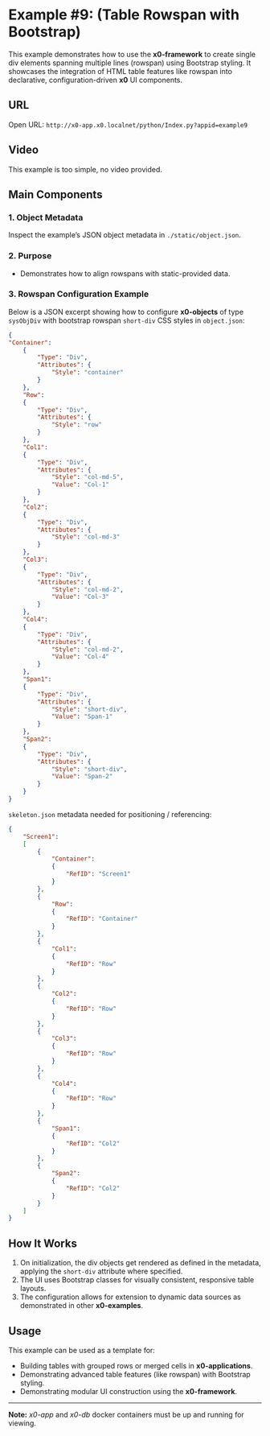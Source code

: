 # Example #9: (Table Rowspan with Bootstrap)

This example demonstrates how to use the **x0-framework** to create single div elements
spanning multiple lines (rowspan) using Bootstrap styling. It showcases the integration of
HTML table features like rowspan into declarative, configuration-driven **x0** UI components.

## URL

Open URL: `http://x0-app.x0.localnet/python/Index.py?appid=example9`

## Video

This example is too simple, no video provided.

## Main Components

### 1. Object Metadata

Inspect the example’s JSON object metadata in `./static/object.json`.

### 2. Purpose

- Demonstrates how to align rowspans with static-provided data.

### 3. Rowspan Configuration Example

Below is a JSON excerpt showing how to configure **x0-objects** of type `sysObjDiv`
with bootstrap rowspan `short-div` CSS styles in `object.json`:

```json
{
"Container":
    {
        "Type": "Div",
        "Attributes": {
            "Style": "container"
        }
    },
    "Row":
    {
        "Type": "Div",
        "Attributes": {
            "Style": "row"
        }
    },
    "Col1":
    {
        "Type": "Div",
        "Attributes": {
            "Style": "col-md-5",
            "Value": "Col-1"
        }
    },
    "Col2":
    {
        "Type": "Div",
        "Attributes": {
            "Style": "col-md-3"
        }
    },
    "Col3":
    {
        "Type": "Div",
        "Attributes": {
            "Style": "col-md-2",
            "Value": "Col-3"
        }
    },
    "Col4":
    {
        "Type": "Div",
        "Attributes": {
            "Style": "col-md-2",
            "Value": "Col-4"
        }
    },
    "Span1":
    {
        "Type": "Div",
        "Attributes": {
            "Style": "short-div",
            "Value": "Span-1"
        }
    },
    "Span2":
    {
        "Type": "Div",
        "Attributes": {
            "Style": "short-div",
            "Value": "Span-2"
        }
    }
}
```

`skeleton.json` metadata needed for positioning / referencing:

```json
{
	"Screen1":
	[
		{
			"Container":
			{
				"RefID": "Screen1"
			}
		},
		{
			"Row":
			{
				"RefID": "Container"
			}
		},
		{
			"Col1":
			{
				"RefID": "Row"
			}
		},
		{
			"Col2":
			{
				"RefID": "Row"
			}
		},
		{
			"Col3":
			{
				"RefID": "Row"
			}
		},
		{
			"Col4":
			{
				"RefID": "Row"
			}
		},
		{
			"Span1":
			{
				"RefID": "Col2"
			}
		},
		{
			"Span2":
			{
				"RefID": "Col2"
			}
		}
	]
}
```

## How It Works

1. On initialization, the div objects get rendered as defined in the metadata, applying the `short-div` attribute where specified.
2. The UI uses Bootstrap classes for visually consistent, responsive table layouts.
3. The configuration allows for extension to dynamic data sources as demonstrated in other **x0-examples**.

## Usage

This example can be used as a template for:

- Building tables with grouped rows or merged cells in **x0-applications**.
- Demonstrating advanced table features (like rowspan) with Bootstrap styling.
- Demonstrating modular UI construction using the **x0-framework**.

---

**Note:** *x0-app* and *x0-db* docker containers must be up and running for viewing.
